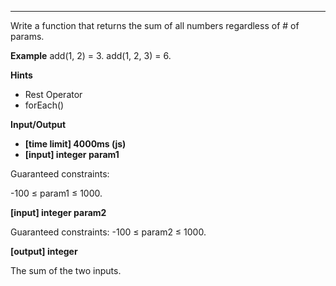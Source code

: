 
---
 Write a function that returns the sum of all numbers regardless of # of params.

**Example**
add(1, 2) = 3.
add(1, 2, 3) = 6.


**Hints**
-   Rest Operator
-   forEach()

**Input/Output**

- **[time limit] 4000ms (js)**
- **[input] integer param1**

Guaranteed constraints:

-100 ≤ param1 ≤ 1000.

**[input] integer param2**

Guaranteed constraints:
-100 ≤ param2 ≤ 1000.

**[output] integer**

The sum of the two inputs.